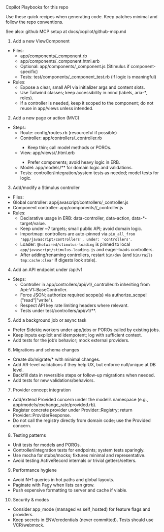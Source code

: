 Copilot Playbooks for this repo

Use these quick recipes when generating code. Keep patches minimal and follow the repo conventions.

See also: github MCP setup at docs/copilot/github-mcp.md

1) Add a new ViewComponent
- Files:
  - app/components/<name>_component.rb
  - app/components/<name>_component.html.erb
  - Optional: app/components/<name>_component.js (Stimulus if component-specific)
  - Tests: test/components/<name>_component_test.rb (if logic is meaningful)
- Rules:
  - Expose a clear, small API via initializer args and content slots.
  - Use Tailwind classes; keep accessibility in mind (labels, aria-*, roles).
  - If a controller is needed, keep it scoped to the component; do not reuse in app/views unless intended.

2) Add a new page or action (MVC)
- Steps:
  - Route: config/routes.rb (resourceful if possible)
  - Controller: app/controllers/<resource>_controller.rb
    - Keep thin; call model methods or POROs.
  - View: app/views/<resource>/<action>.html.erb
    - Prefer components; avoid heavy logic in ERB.
  - Model: app/models/** for domain logic and validations.
  - Tests: controller/integration/system tests as needed; model tests for logic.

3) Add/modify a Stimulus controller
- Files:
 - Global controller: app/javascript/controllers/<name>_controller.js
 - Component controller: app/components/<component>/<name>_controller.js
- Rules:
  - Declarative usage in ERB: data-controller, data-action, data-*-target/value.
  - Keep under ~7 targets; small public API; avoid domain logic.
  - Importmap: controllers are auto-pinned via `pin_all_from 'app/javascript/controllers', under: 'controllers'`.
  - Loader: `@hotwired/stimulus-loading` is pinned to local `app/javascript/stimulus-loading.js` and eager‑loads controllers.
  - After adding/renaming controllers, restart `bin/dev` (and `bin/rails tmp:cache:clear` if digests look stale).

4) Add an API endpoint under /api/v1
- Steps:
  - Controller in app/controllers/api/v1/<resource>_controller.rb inheriting from Api::V1::BaseController.
  - Force JSON; authorize required scope(s) via authorize_scope!("read"|"write").
  - Respect API key rate limiting headers where relevant.
  - Tests under test/controllers/api/v1/**.

5) Add a background job or async task
- Prefer Sidekiq workers under app/jobs or POROs called by existing jobs.
- Keep inputs explicit and idempotent; log with sufficient context.
- Add tests for the job’s behavior; mock external providers.

6) Migrations and schema changes
- Create db/migrate/* with minimal changes.
- Add AR-level validations if they help UX, but enforce null/unique at DB level.
- Backfill data in reversible steps or follow-up migrations when needed.
- Add tests for new validations/behaviors.

7) Provider concept integration
- Add/extend Provided concern under the model’s namespace (e.g., app/models/exchange_rate/provided.rb).
- Register concrete provider under Provider::Registry; return Provider::ProviderResponse.
- Do not call the registry directly from domain code; use the Provided concern.

8) Testing patterns
- Unit tests for models and POROs.
- Controller/integration tests for endpoints; system tests sparingly.
- Use mocha for stubs/mocks; fixtures minimal and representative.
- Avoid testing ActiveRecord internals or trivial getters/setters.

9) Performance hygiene
- Avoid N+1 queries in hot paths and global layouts.
- Paginate with Pagy when lists can grow.
- Push expensive formatting to server and cache if viable.

10) Security & modes
- Consider app_mode (managed vs self_hosted) for feature flags and providers.
- Keep secrets in ENV/credentials (never committed). Tests should use VCR/webmock.
